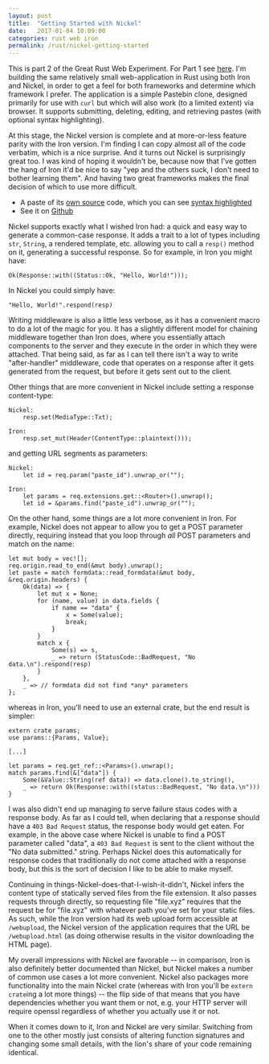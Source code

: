 ```yaml
---
layout: post
title:  "Getting Started with Nickel"
date:   2017-01-04 10:09:00
categories: rust web iron
permalink: /rust/nickel-getting-started
---
```


This is part 2 of the Great Rust Web Experiment. For Part 1 see [here](/rust/iron-getting-started). I'm building the same relatively small web-application in Rust using both Iron and Nickel, in order to get a feel for both frameworks and determine which framework I prefer. The application is a simple Pastebin clone, designed primarily for use with `curl` but which will also work (to a limited extent) via browser. It supports submitting, deleting, editing, and retrieving pastes (with optional syntax highlighting).

At this stage, the Nickel version is complete and at more-or-less feature parity with the Iron version. I'm finding I can copy almost all of the code verbatim, which is a nice surprise. And it turns out Nickel is surprisingly great too. I was kind of hoping it wouldn't be, because now that I've gotten the hang of Iron it'd be nice to say "yep and the others suck, I don't need to bother learning them". And having two great frameworks makes the final decision of which to use more difficult.

- A paste of its [own source](http://45.62.211.238:3000/mY7zn) code, which you can see [syntax highlighted](http://45.62.211.238:3000/mY7zn/rs)
- See it on [Github](https://github.com/ojensen5115/pastebin-nickel)

Nickel supports exactly what I wished Iron had: a quick and easy way to generate a common-case response. It adds a trait to a lot of types including `str`, `String`, a rendered template, etc. allowing you to call a `resp()` method on it, generating a successful response. So for example, in Iron you might have:

```
Ok(Response::with((Status::Ok, "Hello, World!")));
```

In Nickel you could simply have:

```
"Hello, World!".respond(resp)
```

Writing middleware is also a little less verbose, as it has a convenient macro to do a lot of the magic for you. It has a slightly different model for chaining middleware together than Iron does, where you essentially attach components to the server and they execute in the order in which they were attached. That being said, as far as I can tell there isn't a way to write "after-handler" middleware, code that operates on a response after it gets generated from the request, but before it gets sent out to the client.

Other things that are more convenient in Nickel include setting a response content-type:

```
Nickel:
    resp.set(MediaType::Txt);

Iron:
    resp.set_mut(Header(ContentType::plaintext()));
```

and getting URL segments as parameters:

```
Nickel:
    let id = req.param("paste_id").unwrap_or("");

Iron:
    let params = req.extensions.get::<Router>().unwrap();
    let id = &params.find("paste_id").unwrap_or("");
```

On the other hand, some things are a lot more convenient in Iron. For example, Nickel does not appear to allow you to get a POST parameter directly, requiring instead that you loop through *all* POST parameters and match on the name:

```
let mut body = vec![];
req.origin.read_to_end(&mut body).unwrap();
let paste = match formdata::read_formdata(&mut body, &req.origin.headers) {
    Ok(data) => {
        let mut x = None;
        for (name, value) in data.fields {
            if name == "data" {
                x = Some(value);
                break;
            }
        }
        match x {
            Some(s) => s,
            _ => return (StatusCode::BadRequest, "No data.\n").respond(resp)
        }
    },
    _ => // formdata did not find *any* parameters
};
```

whereas in Iron, you'll need to use an external crate, but the end result is simpler:

```
extern crate params;
use params::{Params, Value};

[...]

let params = req.get_ref::<Params>().unwrap();
match params.find(&["data"]) {
    Some(&Value::String(ref data)) => data.clone().to_string(),
    _ => return Ok(Response::with((status::BadRequest, "No data.\n")))
}
```

I was also didn't end up managing to serve failure staus codes with a response body. As far as I could tell, when declaring that a response should have a `403 Bad Request` status, the response body would get eaten. For example, in the above case where Nickel is unable to find a POST parameter called "data", a `403 Bad Request` is sent to the client without the "No data submitted." string. Perhaps Nickel does this automatically for response codes that traditionally do not come attached with a response body, but this is the sort of decision I like to be able to make myself.

Continuing in things-Nickel-does-that-I-wish-it-didn't, Nickel infers the content type of statically served files from the file extension. It also passes requests through directly, so requesting file "file.xyz" requires that the request be for "file.xyz" with whatever path you've set for your static files. As such, while the Iron version had its web upload form accessible at `/webupload`, the Nickel version of the application requires that the URL be `/webupload.html` (as doing otherwise results in the visitor downloading the HTML page).

My overall impressions with Nickel are favorable -- in comparison, Iron is also definitely better documented than Nickel, but Nickel makes a number of common use cases a lot more convenient. Nickel also packages more functionality into the main Nickel crate (whereas with Iron you'll be `extern crate`ing a lot more things) -- the flip side of that means that you have dependencies whether you want them or not, e.g. your HTTP server will require openssl regardless of whether you actually use it or not.

When it comes down to it, Iron and Nickel are very similar. Switching from one to the other mostly just consists of altering function signatures and changing some small details, with the lion's share of your code remaining identical.